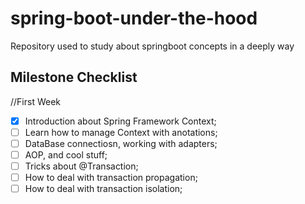 # spring-boot-under-the-hood
Repository used to study about springboot concepts in a deeply way


## Milestone Checklist

//First Week

- [X] Introduction about Spring Framework Context;
- [ ] Learn how to manage Context with anotations;
- [ ] DataBase connectiosn, working with adapters;
- [ ] AOP, and cool stuff;
- [ ] Tricks about @Transaction;
- [ ] How to deal with transaction propagation;
- [ ] How to deal with transaction isolation;
